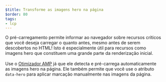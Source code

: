 ```yaml
---
$title: Transforme as imagens hero na página
$order: 80
tags:
- lcp
---
```


O pré-carregamento permite informar ao navegador sobre recursos críticos que você deseja carregar o quanto antes, mesmo antes de serem descobertos no HTML! Isto é especialmente útil para recursos como imagens hero que constituem uma grande parte da renderização inicial. <br><br>Use o [Otimizador AMP](https://amp.dev/documentation/guides-and-tutorials/optimize-and-measure/amp-optimizer-guide/) já que ele detecta e pré-carrega automaticamente as imagens hero na página. Ele também permite que você use o atributo `data-hero` para aplicar marcação manualmente nas imagens da página.
